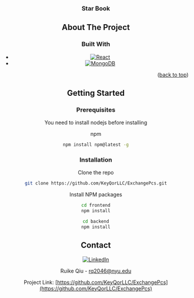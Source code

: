 <a name="readme-top"></a>

<!-- PROJECT LOGO -->
<br />
<div align="center">
  <a href="https://github.com/KeyQorLLC/ExchangePcs">
    <!-- img src="images/logo.png" alt="Logo" width="80" height="80" -->
  </a>

<h3 align="center">Star Book</h3>

<!-- ABOUT THE PROJECT -->

## About The Project

### Built With

- [![React][React.js]][React-url]
- [![MongoDB][Mongo.db]][Mongo-url]

<p align="right">(<a href="#readme-top">back to top</a>)</p>

## Getting Started

### Prerequisites

You need to install nodejs before installing

npm

```sh
npm install npm@latest -g
```

### Installation

Clone the repo

```sh
git clone https://github.com/KeyQorLLC/ExchangePcs.git
```

Install NPM packages

```sh
cd frontend
npm install
```

```sh
cd backend
npm install
```

<!-- CONTACT -->

## Contact

[![LinkedIn][linkedin-shield]][linkedin-url]

Ruike Qiu - rq2046@nyu.edu

Project Link: [https://github.com/KeyQorLLC/ExchangePcs](https://github.com/KeyQorLLC/ExchangePcs)

[contributors-shield]: https://img.shields.io/github/contributors/github_username/repo_name.svg?style=for-the-badge
[contributors-url]: https://github.com/KeyQorLLC/ExchangePcs/graphs/contributors
[forks-shield]: https://img.shields.io/github/forks/github_username/repo_name.svg?style=for-the-badge
[forks-url]: https://github.com/KeyQorLLC/ExchangePcs/network/members
[stars-shield]: https://img.shields.io/github/stars/github_username/repo_name.svg?style=for-the-badge
[stars-url]: https://github.com/KeyQorLLC/ExchangePcs/stargazers
[issues-shield]: https://img.shields.io/github/issues/github_username/repo_name.svg?style=for-the-badge
[issues-url]: https://github.com/KeyQorLLC/ExchangePcs/issues
[license-shield]: https://img.shields.io/github/license/github_username/repo_name.svg?style=for-the-badge
[license-url]: https://github.com/github_username/repo_name/blob/master/LICENSE.txt
[linkedin-shield]: https://img.shields.io/badge/-LinkedIn-black.svg?style=for-the-badge&logo=linkedin&colorB=555
[linkedin-url]: https://www.linkedin.com/in/ruike-qiu-b7564a24b/
[product-screenshot]: images/screenshot.png
[Next.js]: https://img.shields.io/badge/next.js-000000?style=for-the-badge&logo=nextdotjs&logoColor=white
[Next-url]: https://nextjs.org/
[React.js]: https://img.shields.io/badge/React-20232A?style=for-the-badge&logo=react&logoColor=61DAFB
[React-url]: https://reactjs.org/
[Vue.js]: https://img.shields.io/badge/Vue.js-35495E?style=for-the-badge&logo=vuedotjs&logoColor=4FC08D
[Vue-url]: https://vuejs.org/
[Angular.io]: https://img.shields.io/badge/Angular-DD0031?style=for-the-badge&logo=angular&logoColor=white
[Angular-url]: https://angular.io/
[Svelte.dev]: https://img.shields.io/badge/Svelte-4A4A55?style=for-the-badge&logo=svelte&logoColor=FF3E00
[Svelte-url]: https://svelte.dev/
[Laravel.com]: https://img.shields.io/badge/Laravel-FF2D20?style=for-the-badge&logo=laravel&logoColor=white
[Laravel-url]: https://laravel.com
[Bootstrap.com]: https://img.shields.io/badge/Bootstrap-563D7C?style=for-the-badge&logo=bootstrap&logoColor=white
[Bootstrap-url]: https://getbootstrap.com
[JQuery.com]: https://img.shields.io/badge/jQuery-0769AD?style=for-the-badge&logo=jquery&logoColor=white
[JQuery-url]: https://jquery.com
[Mongo-url]: https://raw.githubusercontent.com/KeyQorLLC/ExchangePcs/9ecb050044a3569332bd206aab5c6dea86ee4614/svg/mongodb.svg
[Mongo.db]: https://www.mongodb.com/
